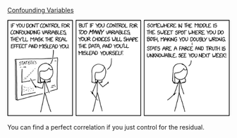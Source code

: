 [Confounding Variables](https://xkcd.com/2560)

![Confounding Variables](./random_comic.png)

You can find a perfect correlation if you just control for the residual.

